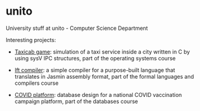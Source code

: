 # unito
University stuff at unito - Computer Science Department

Interesting projects:
* [Taxicab game](https://github.com/andreadlm/unito/tree/master/so/Progetto/Taxicab-game): simulation of a taxi service inside a city written in C by using sysV IPC structures, part of the operating systems course

* [lft compiler](https://github.com/andreadlm/unito/tree/master/lft/Lab/Esercizi/Es05_traduttore/Es05_02): a simple compiler for a purpose-built language that translates in Jasmin assembly format, part of the formal languages and compilers course

* [COVID platform](https://github.com/andreadlm/unito/tree/master/bd/Progetto): database design for a national COVID vaccination campaign platform, part of the databases course
